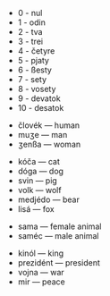 - 0 - nul
- 1 - odin
- 2 - tva
- 3 - trei
- 4 - četyre
- 5 - pjaty
- 6 - ßesty
- 7 - sety
- 8 - vosety
- 9 - devatok
- 10 - desatok
* človék — human
* muʒe — man
* ʒenßa — woman
- kóča — cat
- dóga — dog
- svin — pig
- volk — wolf
- medjédo — bear
- lisá — fox
* sama — female animal
* saméc — male animal
- kinól — king
- prezidént — president
- vojna — war
- mir ­— peace
